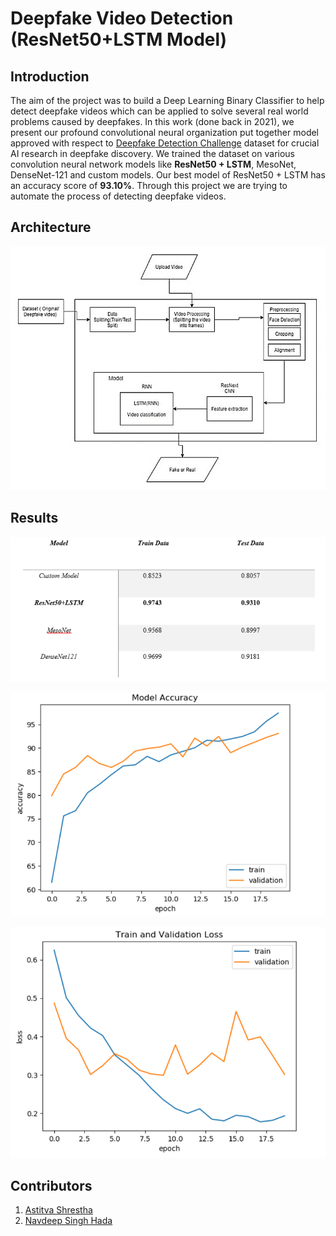 # Deepfake Video Detection (ResNet50+LSTM Model)

## Introduction
The aim of the project was to build a Deep Learning Binary Classifier to help detect deepfake videos which can be applied to solve several real world problems caused by deepfakes. In this work (done back in 2021), we present our profound convolutional neural organization put together model approved with respect to [Deepfake Detection Challenge](https://kaggle.com/competitions/deepfake-detection-challenge/data) dataset for crucial AI research in deepfake discovery. We trained the dataset on various convolution neural network models like **ResNet50 + LSTM**, MesoNet, DenseNet-121 and custom models. Our best model of ResNet50 + LSTM has an accuracy score of **93.10%**. Through this project we are trying to automate the process of detecting deepfake videos. 

## Architecture
<p align="center">
  <img src="blob/images/architecture.PNG"/>
</p>

## Results
<p align="center">
  <img src="blob/images/results.PNG"/>
</p>
<p align="center">
  <img src="blob/images/accuracy_curve.PNG"/>
</p>
<p align="center">
  <img src="blob/images/loss_result.PNG"/>
</p>

## Contributors
   1. [Astitva Shrestha](https://www.linkedin.com/in/astitva17a87/)
   2. [Navdeep Singh Hada](https://www.linkedin.com/in/navdeep-singh-hada-a102b7190/)
   